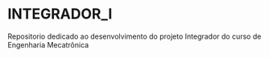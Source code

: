# INTEGRADOR_I
Repositorio dedicado ao desenvolvimento do projeto Integrador do curso de Engenharia Mecatrônica
